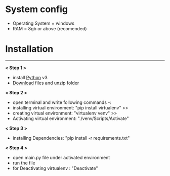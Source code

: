# **System config**

* Operating System = windows
* RAM = 8gb or above (recomended)

# Installation

---

**< Step 1 >**

* install [Python](https://www.python.org/downloads/) v3
* [Download](https://codeload.github.com/i-Shreyansh/Self_Driving_Car/zip/refs/heads/main) files and unzip folder

**< Step 2 >**

* open terminal and write following commands -:
* installing virtual environment: "pip install virtualenv" >>
* creating virtual environment: "virtualenv venv" >>
* Activating virtual environment: "./venv/Scripts/Activate"

**< Step 3 >**

* installing Dependencies: "pip install -r requirements.txt"

**< Step 4 >**

* open main.py file under activated environment
* run the file
* for Deactivating virtualenv : "Deactivate"
